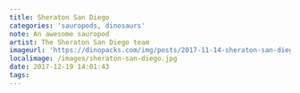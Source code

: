 ```yaml
---
title: Sheraton San Diego
categories: 'sauropods, dinosaurs'
note: An awesome sauropod
artist: The Sheraton San Diego team
imageurl: 'https://dinopacks.com/img/posts/2017-11-14-sheraton-san-diego.jpg'
localimage: /images/sheraton-san-diego.jpg
date: 2017-12-19 14:01:43
tags:
---
```

